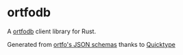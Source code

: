 # ortfodb

A [ortfodb](https://github.com/ortfo/db) client library for Rust.

Generated from [ortfo's JSON schemas](https://github.com/ortfo/db/tree/main/schemas) thanks to [Quicktype](https://quicktype.io)
